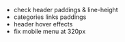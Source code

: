 - check header paddings & line-height
- categories links paddings
- header hover effects
- fix mobile menu at 320px
